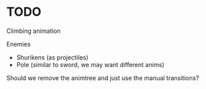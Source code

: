 # TODO



Climbing animation

Enemies


- Shurikens (as projectiles)
- Pole (similar to sword, we may want different anims)


Should we remove the animtree and just use the manual transitions?
